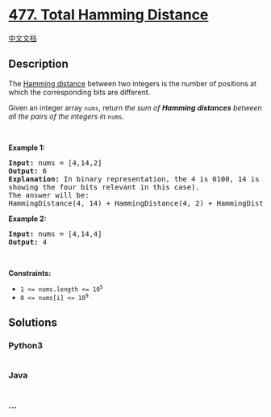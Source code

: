 # [477. Total Hamming Distance](https://leetcode.com/problems/total-hamming-distance)

[中文文档](/solution/0400-0499/0477.Total%20Hamming%20Distance/README.md)

## Description

<p>The <a href="https://en.wikipedia.org/wiki/Hamming_distance" target="_blank">Hamming distance</a> between two integers is the number of positions at which the corresponding bits are different.</p>

<p>Given an integer array <code>nums</code>, return <em>the sum of <strong>Hamming distances</strong> between all the pairs of the integers in</em> <code>nums</code>.</p>

<p>&nbsp;</p>
<p><strong>Example 1:</strong></p>

<pre>
<strong>Input:</strong> nums = [4,14,2]
<strong>Output:</strong> 6
<strong>Explanation:</strong> In binary representation, the 4 is 0100, 14 is 1110, and 2 is 0010 (just
showing the four bits relevant in this case).
The answer will be:
HammingDistance(4, 14) + HammingDistance(4, 2) + HammingDistance(14, 2) = 2 + 2 + 2 = 6.
</pre>

<p><strong>Example 2:</strong></p>

<pre>
<strong>Input:</strong> nums = [4,14,4]
<strong>Output:</strong> 4
</pre>

<p>&nbsp;</p>
<p><strong>Constraints:</strong></p>

<ul>
	<li><code>1 &lt;= nums.length &lt;= 10<sup>5</sup></code></li>
	<li><code>0 &lt;= nums[i] &lt;= 10<sup>9</sup></code></li>
</ul>


## Solutions

<!-- tabs:start -->

### **Python3**

```python

```

### **Java**

```java

```

### **...**

```

```

<!-- tabs:end -->
